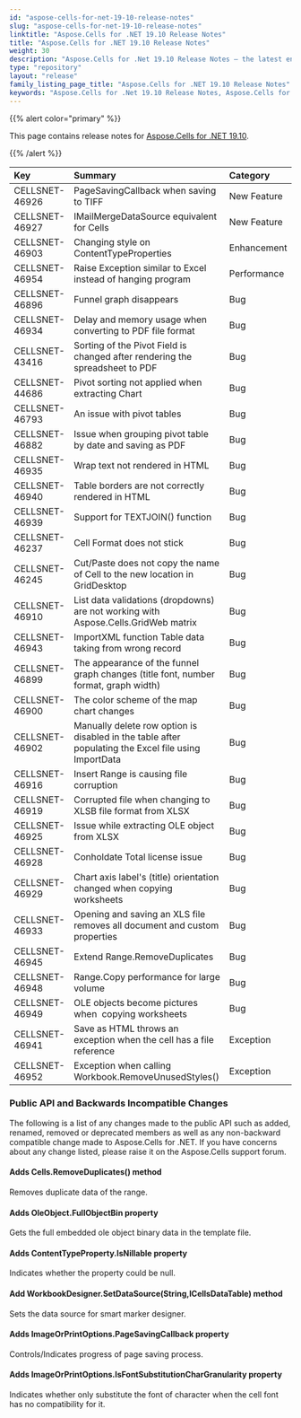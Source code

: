 ```yaml
---
id: "aspose-cells-for-net-19-10-release-notes"
slug: "aspose-cells-for-net-19-10-release-notes"
linktitle: "Aspose.Cells for .NET 19.10 Release Notes"
title: "Aspose.Cells for .NET 19.10 Release Notes"
weight: 30
description: "Aspose.Cells for .Net 19.10 Release Notes – the latest enhancements, new features, and fixes."
type: "repository"
layout: "release"
family_listing_page_title: "Aspose.Cells for .NET 19.10 Release Notes"
keywords: "Aspose.Cells for .Net 19.10 Release Notes, Aspose.Cells for .Net 19.10 updates and fixes"
---
```


{{% alert color="primary" %}} 

This page contains release notes for [Aspose.Cells for .NET 19.10](https://www.nuget.org/packages/Aspose.Cells/19.10.0).

{{% /alert %}} 

|**Key**|**Summary**|**Category**|
| :- | :- | :- |
|CELLSNET-46926|PageSavingCallback when saving to TIFF|New Feature|
|CELLSNET-46927|IMailMergeDataSource equivalent for Cells|New Feature|
|CELLSNET-46903|Changing style on ContentTypeProperties|Enhancement|
|CELLSNET-46954|Raise Exception similar to Excel instead of hanging program|Performance|
|CELLSNET-46896|Funnel graph disappears|Bug|
|CELLSNET-46934|Delay and memory usage when converting to PDF file format |Bug|
|CELLSNET-43416|Sorting of the Pivot Field is changed after rendering the spreadsheet to PDF|Bug|
|CELLSNET-44686|Pivot sorting not applied when extracting Chart|Bug|
|CELLSNET-46793|An issue with pivot tables|Bug|
|CELLSNET-46882|Issue when grouping pivot table by date and saving as PDF|Bug|
|CELLSNET-46935|Wrap text not rendered in HTML|Bug|
|CELLSNET-46940|Table borders are not correctly rendered in HTML|Bug|
|CELLSNET-46939|Support for TEXTJOIN() function|Bug|
|CELLSNET-46237|Cell Format does not stick|Bug|
|CELLSNET-46245|Cut/Paste does not copy the name of Cell to the new location in GridDesktop|Bug|
|CELLSNET-46910|List data validations (dropdowns) are not working with Aspose.Cells.GridWeb matrix|Bug|
|CELLSNET-46943|ImportXML function Table data taking from wrong record|Bug|
|CELLSNET-46899|The appearance of the funnel graph changes (title font, number format, graph width)|Bug|
|CELLSNET-46900|The color scheme of the map chart changes|Bug|
|CELLSNET-46902|Manually delete row option is disabled in the table after populating the Excel file using ImportData|Bug|
|CELLSNET-46916|Insert Range is causing file corruption|Bug|
|CELLSNET-46919|Corrupted file when changing to XLSB file format from XLSX|Bug|
|CELLSNET-46925|Issue while extracting OLE object from XLSX|Bug|
|CELLSNET-46928|Conholdate Total license issue|Bug|
|CELLSNET-46929|Chart axis label's (title) orientation changed when copying worksheets|Bug|
|CELLSNET-46933|Opening and saving an XLS file removes all document and custom properties|Bug|
|CELLSNET-46945|Extend Range.RemoveDuplicates|Bug|
|CELLSNET-46948|Range.Copy performance for large volume|Bug|
|CELLSNET-46949|OLE objects become pictures when  copying worksheets|Bug|
|CELLSNET-46941|Save as HTML throws an exception when the cell has a file reference|Exception|
|CELLSNET-46952|Exception when calling Workbook.RemoveUnusedStyles()|Exception|
### **Public API and Backwards Incompatible Changes**
The following is a list of any changes made to the public API such as added, renamed, removed or deprecated members as well as any non-backward compatible change made to Aspose.Cells for .NET. If you have concerns about any change listed, please raise it on the Aspose.Cells support forum.
#### **Adds Cells.RemoveDuplicates() method**
Removes duplicate data of the range.
#### **Adds OleObject.FullObjectBin property**
Gets the full embedded ole object binary data in the template file.
#### **Adds ContentTypeProperty.IsNillable property**
Indicates whether the property could be null.
#### **Add WorkbookDesigner.SetDataSource(String,ICellsDataTable) method**
Sets the data source for smart marker designer.
#### **Adds ImageOrPrintOptions.PageSavingCallback property**
Controls/Indicates progress of page saving process.
#### **Adds ImageOrPrintOptions.IsFontSubstitutionCharGranularity property**
Indicates whether only substitute the font of character when the cell font has no compatibility for it.
